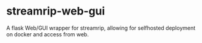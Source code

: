 # streamrip-web-gui
A flask Web/GUI wrapper for streamrip, allowing for selfhosted deployment on docker and access from web.
